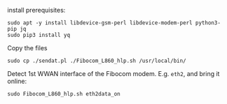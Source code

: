 
install prerequisites:

```
sudo apt -y install libdevice-gsm-perl libdevice-modem-perl python3-pip jq
sudo pip3 install yq
```

Copy the files

```
sudo cp ./sendat.pl ./Fibocom_L860_hlp.sh /usr/local/bin/
```


Detect 1st WWAN interface of the Fibocom modem. E.g. `eth2`, and bring it online:

```
sudo Fibocom_L860_hlp.sh eth2data_on
```
